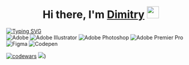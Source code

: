 <h1 align="center">Hi there, I'm <a href="https://daniilshat.ru/" target="_blank">Dimitry</a> 
<img src="https://github.com/blackcater/blackcater/raw/main/images/Hi.gif" height="32"/></h1>
<a href="https://git.io/typing-svg"><img src="https://readme-typing-svg.herokuapp.com?font=Manrope&pause=1000&center=true&width=435&lines=In+the+past+-+UX%2FUI-designer%2C+right+now+-+curious+junior+FrontEnd+Developer" alt="Typing SVG" /></a> <br>
<img src="https://img.shields.io/badge/adobe-%23FF0000.svg?style=for-the-badge&logo=adobe&logoColor=white" alt="Adobe">
<img src="https://img.shields.io/badge/adobe%20illustrator-%23FF9A00.svg?style=for-the-badge&logo=adobe%20illustrator&logoColor=white" alt="Adobe Illustrator">
<img src="https://img.shields.io/badge/adobe%20photoshop-%2331A8FF.svg?style=for-the-badge&logo=adobe%20photoshop&logoColor=white" alt="Adobe Photoshop">
<img src="https://img.shields.io/badge/Adobe%20Premiere%20Pro-9999FF.svg?style=for-the-badge&logo=Adobe%20Premiere%20Pro&logoColor=white" alt="Adobe Premier Pro">
<img src="https://img.shields.io/badge/figma-%23F24E1E.svg?style=for-the-badge&logo=figma&logoColor=white" alt="Figma">
<img src="https://img.shields.io/badge/Codepen-000000?style=for-the-badge&logo=codepen&logoColor=white" alt="Codepen">

[![codewars](https://www.codewars.com/users/username/badges/large)](https://www.codewars.com/users/D33key)
![](https://komarev.com/ghpvc/?username=D33key))
